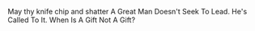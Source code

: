 May thy knife chip and shatter
A Great Man Doesn't Seek To Lead.  He's Called To It.
When Is A Gift Not A Gift?
